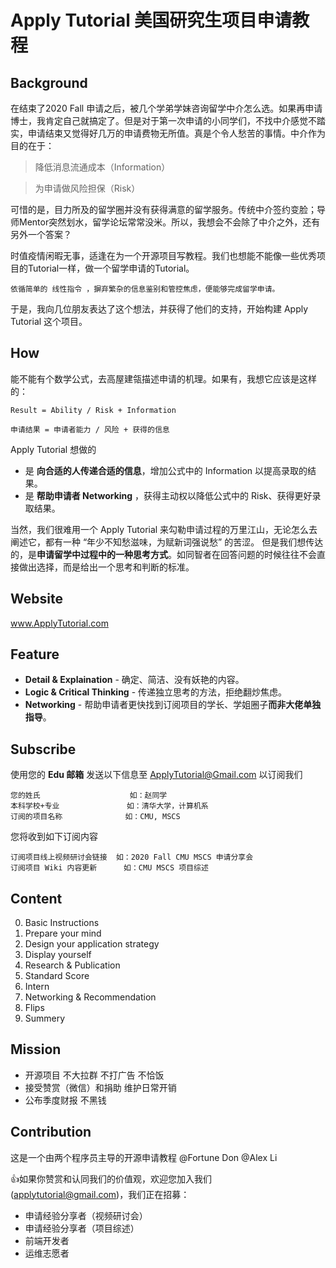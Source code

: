 # Apply Tutorial 美国研究生项目申请教程

## Background ##
在结束了2020 Fall 申请之后，被几个学弟学妹咨询留学中介怎么选。如果再申请博士，我肯定自己就搞定了。但是对于第一次申请的小同学们，不找中介感觉不踏实，申请结束又觉得好几万的申请费物无所值。真是个令人愁苦的事情。中介作为目的在于：

> 降低消息流通成本（Information）

> 为申请做风险担保（Risk）

可惜的是，目力所及的留学圈并没有获得满意的留学服务。传统中介签约变脸；导师Mentor突然划水，留学论坛常常没米。所以，我想会不会除了中介之外，还有另外一个答案？

时值疫情闲暇无事，适逢在为一个开源项目写教程。我们也想能不能像一些优秀项目的Tutorial一样，做一个留学申请的Tutorial。
```
依循简单的 线性指令 ，摒弃繁杂的信息鉴别和管控焦虑，便能够完成留学申请。
```
于是，我向几位朋友表达了这个想法，并获得了他们的支持，开始构建 Apply Tutorial 这个项目。

## How ##
能不能有个数学公式，去高屋建瓴描述申请的机理。如果有，我想它应该是这样的：


```
Result = Ability / Risk + Information

申请结果 = 申请者能力 / 风险 + 获得的信息
```

Apply Tutorial 想做的

- 是 **向合适的人传递合适的信息**，增加公式中的 Information 以提高录取的结果。
- 是 **帮助申请者 Networking** ，获得主动权以降低公式中的 Risk、获得更好录取结果。

当然，我们很难用一个 Apply Tutorial 来勾勒申请过程的万里江山，无论怎么去阐述它，都有一种 “年少不知愁滋味，为赋新词强说愁” 的苦涩。
但是我们想传达的，是**申请留学中过程中的一种思考方式**。如同智者在回答问题的时候往往不会直接做出选择，而是给出一个思考和判断的标准。


## Website ##
www.ApplyTutorial.com


## Feature ##
- **Detail & Explaination**  -  确定、简洁、没有妖艳的内容。
- **Logic & Critical Thinking**  -  传递独立思考的方法，拒绝翻炒焦虑。 
- **Networking**  -  帮助申请者更快找到订阅项目的学长、学姐圈子**而非大佬单独指导**。


## Subscribe ##

使用您的 **Edu 邮箱** 发送以下信息至 ApplyTutorial@Gmail.com 以订阅我们
```
您的姓氏                    如：赵同学
本科学校+专业               如：清华大学，计算机系
订阅的项目名称              如：CMU, MSCS
```
您将收到如下订阅内容
```
订阅项目线上视频研讨会链接  如：2020 Fall CMU MSCS 申请分享会
订阅项目 Wiki 内容更新      如：CMU MSCS 项目综述
```
## Content ##
0. Basic Instructions
1. Prepare your mind
2. Design your application strategy
3. Display yourself
4. Research & Publication
5. Standard Score
6. Intern
7. Networking & Recommendation
8. Flips
9. Summery

## Mission ##
- 开源项目 不大拉群 不打广告 不恰饭
- 接受赞赏（微信）和捐助 维护日常开销
- 公布季度财报 不黑钱

## Contribution ##
这是一个由两个程序员主导的开源申请教程 @Fortune Don @Alex Li 

:thumbsup:如果你赞赏和认同我们的价值观，欢迎您加入我们(applytutorial@gmail.com)，我们正在招募：

- 申请经验分享者（视频研讨会）
- 申请经验分享者（项目综述）
- 前端开发者
- 运维志愿者


